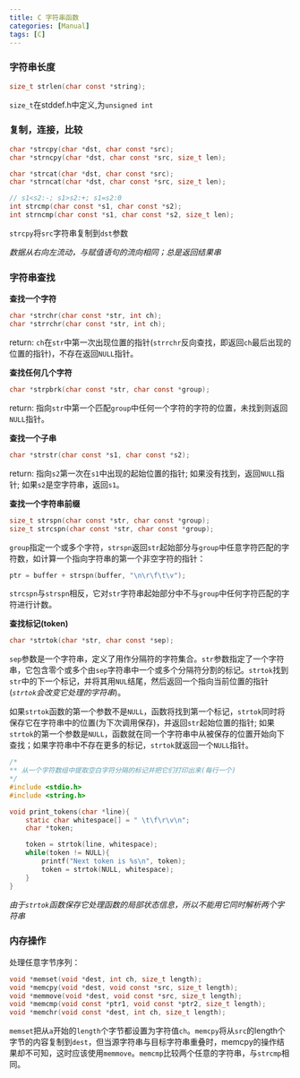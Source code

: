 ```yaml
---
title: C 字符串函数
categories: [Manual]
tags: [C]
---
```


### 字符串长度

``` c
size_t strlen(char const *string);
```

`size_t`在stddef.h中定义,为`unsigned int`

### 复制，连接，比较

``` c
char *strcpy(char *dst, char const *src);
char *strncpy(char *dst, char const *src, size_t len);

char *strcat(char *dst, char const *src);
char *strncat(char *dst, char const *src, size_t len);

// s1<s2:-; s1>s2:+; s1=s2:0
int strcmp(char const *s1, char const *s2);
int strncmp(char const *s1, char const *s2, size_t len);
```

`strcpy`将`src`字符串复制到`dst`参数

*数据从右向左流动，与赋值语句的流向相同；总是返回结果串*

### 字符串查找

**查找一个字符**

``` c
char *strchr(char const *str, int ch);
char *strrchr(char const *str, int ch);
```

return: `ch`在`str`中第一次出现位置的指针(`strrchr`反向查找，即返回`ch`最后出现的位置的指针)，不存在返回`NULL`指针。

**查找任何几个字符**

``` c
char *strpbrk(char const *str, char const *group);
```

return: 指向`str`中第一个匹配`group`中任何一个字符的字符的位置，未找到则返回`NULL`指针。

**查找一个子串**

```c
char *strstr(char const *s1, char const *s2);
```

return: 指向`s2`第一次在`s1`中出现的起始位置的指针; 如果没有找到，返回`NULL`指针; 如果`s2`是空字符串，返回`s1`。

**查找一个字符串前缀**

``` c
size_t strspn(char const *str, char const *group);
size_t strcspn(char const *str, char const *group);
```

`group`指定一个或多个字符，`strspn`返回`str`起始部分与`group`中任意字符匹配的字符数，如计算一个指向字符串的第一个非空字符的指针：

``` c
ptr = buffer + strspn(buffer, "\n\r\f\t\v");
```

`strcspn`与`strspn`相反，它对`str`字符串起始部分中不与`group`中任何字符匹配的字符进行计数。

**查找标记(token)**

``` c
char *strtok(char *str, char const *sep);
```

`sep`参数是一个字符串，定义了用作分隔符的字符集合。`str`参数指定了一个字符串，它包含零个或多个由`sep`字符串中一个或多个分隔符分割的标记。`strtok`找到`str`中的下一个标记，并将其用`NUL`结尾，然后返回一个指向当前位置的指针(*`strtok`会改变它处理的字符串*)。

如果`strtok`函数的第一个参数不是`NULL`，函数将找到第一个标记，`strtok`同时将保存它在字符串中的位置(为下次调用保存)，并返回`str`起始位置的指针; 如果`strtok`的第一个参数是`NULL`，函数就在同一个字符串中从被保存的位置开始向下查找；如果字符串中不存在更多的标记，`strtok`就返回一个`NULL`指针。

``` c
/*
** 从一个字符数组中提取空白字符分隔的标记并把它们打印出来(每行一个)
*/
#include <stdio.h>
#include <string.h>

void print_tokens(char *line){
    static char whitespace[] = " \t\f\r\v\n";
    char *token;

    token = strtok(line, whitespace);
    while(token != NULL){
        printf("Next token is %s\n", token);
        token = strtok(NULL, whitespace);
    }
}
```

*由于`strtok`函数保存它处理函数的局部状态信息，所以不能用它同时解析两个字符串*

### 内存操作

处理任意字节序列：

``` c
void *memset(void *dest, int ch, size_t length);
void *memcpy(void *dest, void const *src, size_t length);
void *memmove(void *dest, void const *src, size_t length);
void *memcmp(void const *ptr1, void const *ptr2, size_t length);
void *memchr(void const *dest, int ch, size_t length);
```

`memset`把从`a`开始的`length`个字节都设置为字符值`ch`。`memcpy`将从`src`的length个字节的内容复制到`dest`，但当源字符串与目标字符串重叠时，memcpy的操作结果却不可知，这时应该使用`memmove`。`memcmp`比较两个任意的字符串，与`strcmp`相同。
